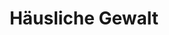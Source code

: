 ---
permalink: /portfolio/portfolio_1
title: "Häusliche Gewalt"
entries_layout: grid
layout: collection
classes: wide
---